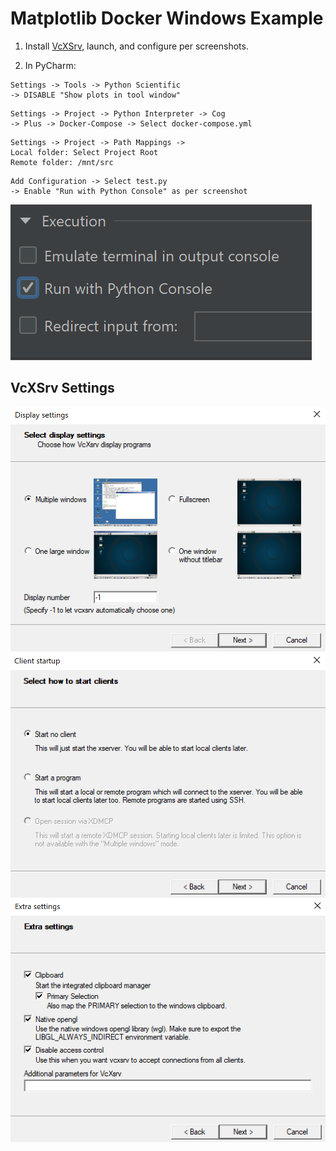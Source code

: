# Matplotlib Docker Windows Example

1. Install [VcXSrv](https://sourceforge.net/projects/vcxsrv/), launch, and configure per screenshots. 

2. In PyCharm:
```
Settings -> Tools -> Python Scientific 
-> DISABLE "Show plots in tool window"
```
```
Settings -> Project -> Python Interpreter -> Cog 
-> Plus -> Docker-Compose -> Select docker-compose.yml
```
```
Settings -> Project -> Path Mappings -> 
Local folder: Select Project Root
Remote folder: /mnt/src
```
```
Add Configuration -> Select test.py 
-> Enable "Run with Python Console" as per screenshot
```
![Pycharm](PyCharm.PNG)


VcXSrv Settings
---------------

![Settings Part 1](VcXSrv1.PNG)
![Settings Part 2](VcXSrv2.PNG)
![Settings Part 3](VcXSrv3.PNG)
